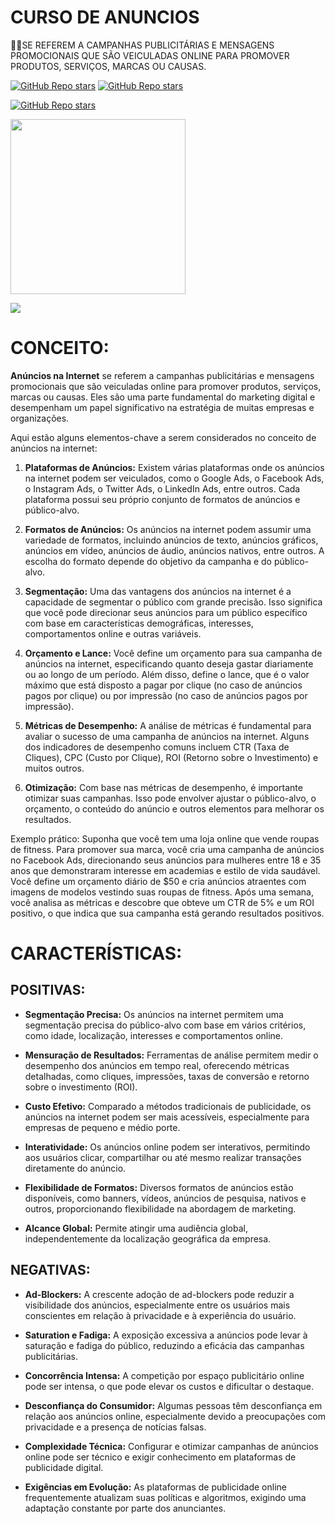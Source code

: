# CURSO DE ANUNCIOS
👨‍⚖️SE REFEREM A CAMPANHAS PUBLICITÁRIAS E MENSAGENS PROMOCIONAIS QUE SÃO VEICULADAS ONLINE PARA PROMOVER PRODUTOS, SERVIÇOS, MARCAS OU CAUSAS.

[![GitHub Repo stars](https://img.shields.io/badge/VILHALVA-GITHUB-03A9F4?logo=github)](https://github.com/VILHALVA)
[![GitHub Repo stars](https://img.shields.io/badge/VEJA%20OS-VIDEOS-03A9F4?logo=youtube)](https://www.youtube.com/@vilhalva100/search?query=ANUNCIO) 

[![GitHub Repo stars](https://img.shields.io/badge/-PLAYLIST%20DO%20YOUTUBE-blueviolet)](https://youtube.com/playlist?list=PLHz_AreHm4dlkAQ8ZBGOXJTkaFewVoZW0&si=XCUB8IB7mSkbIiqB)

<img src="https://encrypted-tbn0.gstatic.com/images?q=tbn:ANd9GcQBkKuaHVpQ57nnRdj9R2eI7BbA_rRJlCA8Bnk1Lib-u2vfN7HmZG6L7cJCNu9uZ9xkwhk&usqp=CAU" width="280"> <br>

![](https://i.imgur.com/waxVImv.png)

# CONCEITO:
**Anúncios na Internet** se referem a campanhas publicitárias e mensagens promocionais que são veiculadas online para promover produtos, serviços, marcas ou causas. Eles são uma parte fundamental do marketing digital e desempenham um papel significativo na estratégia de muitas empresas e organizações.

Aqui estão alguns elementos-chave a serem considerados no conceito de anúncios na internet:

1. **Plataformas de Anúncios:** Existem várias plataformas onde os anúncios na internet podem ser veiculados, como o Google Ads, o Facebook Ads, o Instagram Ads, o Twitter Ads, o LinkedIn Ads, entre outros. Cada plataforma possui seu próprio conjunto de formatos de anúncios e público-alvo.

2. **Formatos de Anúncios:** Os anúncios na internet podem assumir uma variedade de formatos, incluindo anúncios de texto, anúncios gráficos, anúncios em vídeo, anúncios de áudio, anúncios nativos, entre outros. A escolha do formato depende do objetivo da campanha e do público-alvo.

3. **Segmentação:** Uma das vantagens dos anúncios na internet é a capacidade de segmentar o público com grande precisão. Isso significa que você pode direcionar seus anúncios para um público específico com base em características demográficas, interesses, comportamentos online e outras variáveis.

4. **Orçamento e Lance:** Você define um orçamento para sua campanha de anúncios na internet, especificando quanto deseja gastar diariamente ou ao longo de um período. Além disso, define o lance, que é o valor máximo que está disposto a pagar por clique (no caso de anúncios pagos por clique) ou por impressão (no caso de anúncios pagos por impressão).

5. **Métricas de Desempenho:** A análise de métricas é fundamental para avaliar o sucesso de uma campanha de anúncios na internet. Alguns dos indicadores de desempenho comuns incluem CTR (Taxa de Cliques), CPC (Custo por Clique), ROI (Retorno sobre o Investimento) e muitos outros.

6. **Otimização:** Com base nas métricas de desempenho, é importante otimizar suas campanhas. Isso pode envolver ajustar o público-alvo, o orçamento, o conteúdo do anúncio e outros elementos para melhorar os resultados.

Exemplo prático: Suponha que você tem uma loja online que vende roupas de fitness. Para promover sua marca, você cria uma campanha de anúncios no Facebook Ads, direcionando seus anúncios para mulheres entre 18 e 35 anos que demonstraram interesse em academias e estilo de vida saudável. Você define um orçamento diário de $50 e cria anúncios atraentes com imagens de modelos vestindo suas roupas de fitness. Após uma semana, você analisa as métricas e descobre que obteve um CTR de 5% e um ROI positivo, o que indica que sua campanha está gerando resultados positivos.

# CARACTERÍSTICAS:
## POSITIVAS:
- **Segmentação Precisa:** Os anúncios na internet permitem uma segmentação precisa do público-alvo com base em vários critérios, como idade, localização, interesses e comportamentos online.

- **Mensuração de Resultados:** Ferramentas de análise permitem medir o desempenho dos anúncios em tempo real, oferecendo métricas detalhadas, como cliques, impressões, taxas de conversão e retorno sobre o investimento (ROI).

- **Custo Efetivo:** Comparado a métodos tradicionais de publicidade, os anúncios na internet podem ser mais acessíveis, especialmente para empresas de pequeno e médio porte.

- **Interatividade:** Os anúncios online podem ser interativos, permitindo aos usuários clicar, compartilhar ou até mesmo realizar transações diretamente do anúncio.

- **Flexibilidade de Formatos:** Diversos formatos de anúncios estão disponíveis, como banners, vídeos, anúncios de pesquisa, nativos e outros, proporcionando flexibilidade na abordagem de marketing.

- **Alcance Global:** Permite atingir uma audiência global, independentemente da localização geográfica da empresa.

## NEGATIVAS:
- **Ad-Blockers:** A crescente adoção de ad-blockers pode reduzir a visibilidade dos anúncios, especialmente entre os usuários mais conscientes em relação à privacidade e à experiência do usuário.

- **Saturation e Fadiga:** A exposição excessiva a anúncios pode levar à saturação e fadiga do público, reduzindo a eficácia das campanhas publicitárias.

- **Concorrência Intensa:** A competição por espaço publicitário online pode ser intensa, o que pode elevar os custos e dificultar o destaque.

- **Desconfiança do Consumidor:** Algumas pessoas têm desconfiança em relação aos anúncios online, especialmente devido a preocupações com privacidade e a presença de notícias falsas.

- **Complexidade Técnica:** Configurar e otimizar campanhas de anúncios online pode ser técnico e exigir conhecimento em plataformas de publicidade digital.

- **Exigências em Evolução:** As plataformas de publicidade online frequentemente atualizam suas políticas e algoritmos, exigindo uma adaptação constante por parte dos anunciantes.


